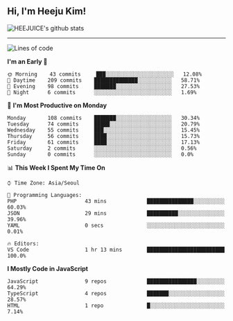 ## Hi, I'm Heeju Kim!

![HEEJUICE's github stats](https://github-readme-stats.vercel.app/api?username=HEEJUICE&show_icons=true)

---
<!--START_SECTION:waka-->
![Lines of code](https://img.shields.io/badge/From%20Hello%20World%20I%27ve%20Written-19.5%20million%20lines%20of%20code-blue)

**I'm an Early 🐤** 

```text
🌞 Morning    43 commits     ███░░░░░░░░░░░░░░░░░░░░░░   12.08% 
🌆 Daytime    209 commits    ██████████████░░░░░░░░░░░   58.71% 
🌃 Evening    98 commits     ███████░░░░░░░░░░░░░░░░░░   27.53% 
🌙 Night      6 commits      ░░░░░░░░░░░░░░░░░░░░░░░░░   1.69%

```
📅 **I'm Most Productive on Monday** 

```text
Monday       108 commits    ███████░░░░░░░░░░░░░░░░░░   30.34% 
Tuesday      74 commits     █████░░░░░░░░░░░░░░░░░░░░   20.79% 
Wednesday    55 commits     ███░░░░░░░░░░░░░░░░░░░░░░   15.45% 
Thursday     56 commits     ████░░░░░░░░░░░░░░░░░░░░░   15.73% 
Friday       61 commits     ████░░░░░░░░░░░░░░░░░░░░░   17.13% 
Saturday     2 commits      ░░░░░░░░░░░░░░░░░░░░░░░░░   0.56% 
Sunday       0 commits      ░░░░░░░░░░░░░░░░░░░░░░░░░   0.0%

```


📊 **This Week I Spent My Time On** 

```text
⌚︎ Time Zone: Asia/Seoul

💬 Programming Languages: 
PHP                      43 mins             ███████████████░░░░░░░░░░   60.03% 
JSON                     29 mins             ██████████░░░░░░░░░░░░░░░   39.96% 
YAML                     0 secs              ░░░░░░░░░░░░░░░░░░░░░░░░░   0.01%

🔥 Editors: 
VS Code                  1 hr 13 mins        █████████████████████████   100.0%

```

**I Mostly Code in JavaScript** 

```text
JavaScript               9 repos             ████████████████░░░░░░░░░   64.29% 
TypeScript               4 repos             ███████░░░░░░░░░░░░░░░░░░   28.57% 
HTML                     1 repo              █░░░░░░░░░░░░░░░░░░░░░░░░   7.14%

```



<!--END_SECTION:waka-->
